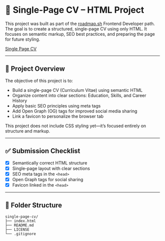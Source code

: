 # 📄 Single-Page CV – HTML Project

This project was built as part of the [roadmap.sh](https://roadmap.sh/) Frontend Developer path. The goal is to create a structured, single-page CV using only HTML. It focuses on semantic markup, SEO best practices, and preparing the page for future styling.

[Single Page CV](https://roadmap.sh/projects/single-page-cv)

---

## 📖 Project Overview

The objective of this project is to:

- Build a single-page CV (Curriculum Vitae) using semantic HTML  
- Organize content into clear sections: Education, Skills, and Career History  
- Apply basic SEO principles using meta tags  
- Add Open Graph (OG) tags for improved social media sharing  
- Link a favicon to personalize the browser tab

This project does not include CSS styling yet—it’s focused entirely on structure and markup.

---

## ✅ Submission Checklist

- [x] Semantically correct HTML structure  
- [x] Single-page layout with clear sections  
- [x] SEO meta tags in the `<head>`  
- [x] Open Graph tags for social sharing  
- [x] Favicon linked in the `<head>`

---

## 📂 Folder Structure

```plaintext
single-page-cv/
├── index.html
├── README.md
├── LICENSE
└── .gitignore
